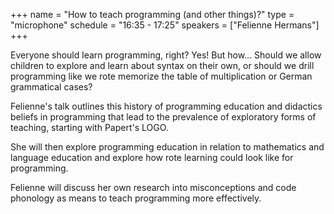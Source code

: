 +++
name = "How to teach programming (and other things)?"
type = "microphone"
schedule = "16:35 - 17:25"
speakers = ["Felienne Hermans"]
+++

Everyone should learn programming, right? Yes! But how... Should we allow children to explore and learn about syntax on their own, or should we drill programming like we rote memorize the table of multiplication or German grammatical cases? 

Felienne's talk outlines this history of programming education and didactics beliefs in programming that lead to the prevalence of exploratory forms of teaching, starting with Papert's LOGO. 

She will then explore programming education in relation to mathematics and language education and explore how rote learning could look like for programming. 

Felienne will discuss her own research into misconceptions and code phonology as means to teach programming more effectively.